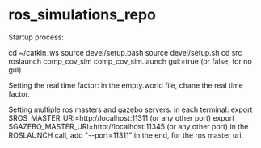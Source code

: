 # ros_simulations_repo

Startup process:

  cd ~/catkin_ws
  source devel/setup.bash
  source devel/setup.sh
  cd src
  roslaunch comp_cov_sim comp_cov_sim.launch gui:=true (or false, for no gui) 
  

Setting the real time factor:
in the empty.world file, chane the real time factor.

Setting multiple ros masters and gazebo servers:
  in each terminal:
    export $ROS_MASTER_URI=http://localhost:11311 (or any other port)
    export $GAZEBO_MASTER_URI=http://localhost:11345 (or any other port)
    in the ROSLAUNCH call, add "--port=11311" in the end, for the ros master uri. 
